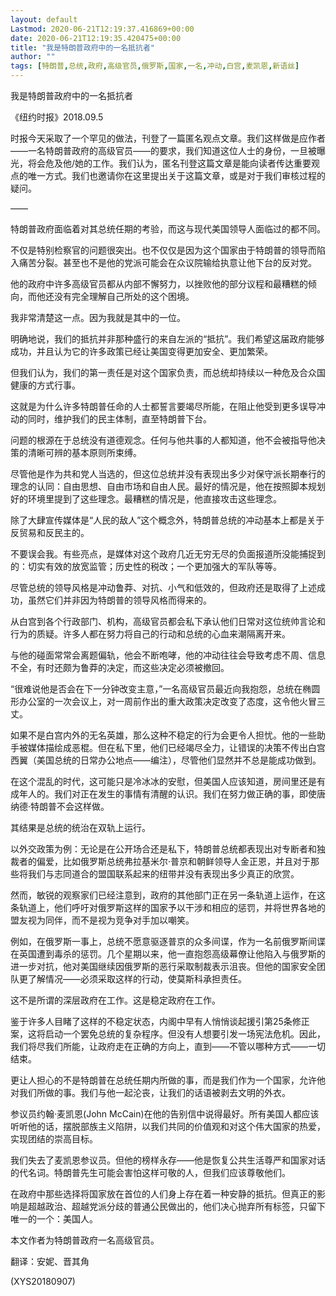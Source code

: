 ```yaml
---
layout: default
Lastmod: 2020-06-21T12:19:37.416869+00:00
date: 2020-06-21T12:19:35.420475+00:00
title: "我是特朗普政府中的一名抵抗者"
author: ""
tags: [特朗普,总统,政府,高级官员,俄罗斯,国家,一名,冲动,白宫,麦凯恩,新语丝]
---
```


我是特朗普政府中的一名抵抗者

《纽约时报》2018.09.5

时报今天采取了一个罕见的做法，刊登了一篇匿名观点文章。我们这样做是应作者——一名特朗普政府的高级官员——的要求，我们知道这位人士的身份，一旦被曝光，将会危及他/她的工作。我们认为，匿名刊登这篇文章是能向读者传达重要观点的唯一方式。我们也邀请你在这里提出关于这篇文章，或是对于我们审核过程的疑问。

——

特朗普政府面临着对其总统任期的考验，而这与现代美国领导人面临过的都不同。

不仅是特别检察官的问题很突出。也不仅仅是因为这个国家由于特朗普的领导而陷入痛苦分裂。甚至也不是他的党派可能会在众议院输给执意让他下台的反对党。

他的政府中许多高级官员都从内部不懈努力，以挫败他的部分议程和最糟糕的倾向，而他还没有完全理解自己所处的这个困境。

我非常清楚这一点。因为我就是其中的一位。

明确地说，我们的抵抗并非那种盛行的来自左派的“抵抗”。我们希望这届政府能够成功，并且认为它的许多政策已经让美国变得更加安全、更加繁荣。

但我们认为，我们的第一责任是对这个国家负责，而总统却持续以一种危及合众国健康的方式行事。

这就是为什么许多特朗普任命的人士都誓言要竭尽所能，在阻止他受到更多误导冲动的同时，维护我们的民主体制，直至特朗普下台。

问题的根源在于总统没有道德观念。任何与他共事的人都知道，他不会被指导他决策的清晰可辨的基本原则所束缚。

尽管他是作为共和党人当选的，但这位总统并没有表现出多少对保守派长期奉行的理念的认同：自由思想、自由市场和自由人民。最好的情况是，他在按照脚本规划好的环境里提到了这些理念。最糟糕的情况是，他直接攻击这些理念。

除了大肆宣传媒体是“人民的敌人”这个概念外，特朗普总统的冲动基本上都是关于反贸易和反民主的。

不要误会我。有些亮点，是媒体对这个政府几近无穷无尽的负面报道所没能捕捉到的：切实有效的放宽监管；历史性的税改；一个更加强大的军队等等。

尽管总统的领导风格是冲动鲁莽、对抗、小气和低效的，但政府还是取得了上述成功，虽然它们并非因为特朗普的领导风格而得来的。

从白宫到各个行政部门、机构，高级官员都会私下承认他们日常对这位统帅言论和行为的质疑。许多人都在努力将自己的行动和总统的心血来潮隔离开来。

与他的碰面常常会离题偏轨，他会不断咆哮，他的冲动往往会导致考虑不周、信息不全，有时还颇为鲁莽的决定，而这些决定必须被撤回。

“很难说他是否会在下一分钟改变主意，”一名高级官员最近向我抱怨，总统在椭圆形办公室的一次会议上，对一周前作出的重大政策决定改变了态度，这令他火冒三丈。

如果不是白宫内外的无名英雄，那么这种不稳定的行为会更令人担忧。他的一些助手被媒体描绘成恶棍。但在私下里，他们已经竭尽全力，让错误的决策不传出白宫西翼（美国总统的日常办公地点——编注），尽管他们显然并不总是能成功做到。

在这个混乱的时代，这可能只是冷冰冰的安慰，但美国人应该知道，房间里还是有成年人的。我们对正在发生的事情有清醒的认识。我们在努力做正确的事，即使唐纳德·特朗普不会这样做。

其结果是总统的统治在双轨上运行。

以外交政策为例：无论是在公开场合还是私下，特朗普总统都表现出对专断者和独裁者的偏爱，比如俄罗斯总统弗拉基米尔·普京和朝鲜领导人金正恩，并且对于那些将我们与志同道合的盟国联系起来的纽带并没有表现出多少真正的欣赏。

然而，敏锐的观察家们已经注意到，政府的其他部门正在另一条轨道上运作，在这条轨道上，他们呼吁对俄罗斯这样的国家予以干涉和相应的惩罚，并将世界各地的盟友视为同伴，而不是视为竞争对手加以嘲笑。

例如，在俄罗斯一事上，总统不愿意驱逐普京的众多间谍，作为一名前俄罗斯间谍在英国遭到毒杀的惩罚。几个星期以来，他一直抱怨高级幕僚让他陷入与俄罗斯的进一步对抗，他对美国继续因俄罗斯的恶行采取制裁表示沮丧。但他的国家安全团队更了解情况——必须采取这样的行动，使莫斯科承担责任。

这不是所谓的深层政府在工作。这是稳定政府在工作。

鉴于许多人目睹了这样的不稳定状态，内阁中早有人悄悄谈起援引第25条修正案，这将启动一个罢免总统的复杂程序。但没有人想要引发一场宪法危机。因此，我们将尽我们所能，让政府走在正确的方向上，直到——不管以哪种方式——一切结束。

更让人担心的不是特朗普在总统任期内所做的事，而是我们作为一个国家，允许他对我们所做的事。我们与他一起沦丧，让我们的话语被剥去文明的外衣。

参议员约翰·麦凯恩(John McCain)在他的告别信中说得最好。所有美国人都应该听听他的话，摆脱部族主义陷阱，以我们共同的价值观和对这个伟大国家的热爱，实现团结的崇高目标。

我们失去了麦凯恩参议员。但他的榜样永存——他是恢复公共生活尊严和国家对话的代名词。特朗普先生可能会害怕这样可敬的人，但我们应该尊敬他们。

在政府中那些选择将国家放在首位的人们身上存在着一种安静的抵抗。但真正的影响是超越政治、超越党派分歧的普通公民做出的，他们决心抛弃所有标签，只留下唯一的一个：美国人。

本文作者为特朗普政府一名高级官员。

翻译：安妮、晋其角

(XYS20180907)

